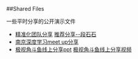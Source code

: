 ##Shared Files

一些平时分享的公开演示文件
 - [精准化团队分享](./精准化团队分享.pptx) [推荐分享--段石石](./推荐分享--段石石.pptx)
 - [南京深度学习meet up分享](./Deep_CV_101.pptx)
 - [极视角斗鱼线上分享ppt](./深度学习TensorFlow下的计算机视觉.pptx) [极视角斗鱼线上分享视频](https://pan.baidu.com/s/1kVPRu55)
